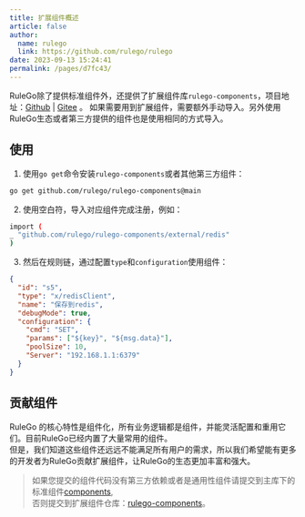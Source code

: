 ```yaml
---
title: 扩展组件概述
article: false
author: 
  name: rulego
  link: https://github.com/rulego/rulego
date: 2023-09-13 15:24:41
permalink: /pages/d7fc43/
---
```


RuleGo除了提供标准组件外，还提供了扩展组件库`rulego-components`，项目地址：[Github](https://github.com/rulego/rulego-components) | [Gitee](https://gitee.com/rulego/rulego-components) 。
如果需要用到扩展组件，需要额外手动导入。另外使用RuleGo生态或者第三方提供的组件也是使用相同的方式导入。

## 使用

1. 使用`go get`命令安装`rulego-components`或者其他第三方组件：
```bash
go get github.com/rulego/rulego-components@main
```

2. 使用空白符，导入对应组件完成注册，例如：
```bash
import (
_ "github.com/rulego/rulego-components/external/redis"
)
```

3. 然后在规则链，通过配置`type`和`configuration`使用组件：
```json
{
  "id": "s5",
  "type": "x/redisClient",
  "name": "保存到redis",
  "debugMode": true,
  "configuration": {
    "cmd": "SET",
    "params": ["${key}", "${msg.data}"],
    "poolSize": 10,
    "Server": "192.168.1.1:6379"
  }
}
```

## 贡献组件

RuleGo 的核心特性是组件化，所有业务逻辑都是组件，并能灵活配置和重用它们。目前RuleGo已经内置了大量常用的组件。     
但是，我们知道这些组件还远远不能满足所有用户的需求，所以我们希望能有更多的开发者为RuleGo贡献扩展组件，让RuleGo的生态更加丰富和强大。

> 如果您提交的组件代码没有第三方依赖或者是通用性组件请提交到主库下的标准组件[components](https://github.com/rulego/rulego),     
> 否则提交到扩展组件仓库：[rulego-components](https://github.com/rulego/rulego-components)。